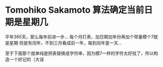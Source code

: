 # Tomohiko Sakamoto 算法确定当前日期是星期几




平年365天，那么每年前进一步…
每个月打表，加日期加年份再加个常量模个7就是星期
但是有闰年，不到三月看成前一年，每到闰年差一天…

至于下面那个就单纯是把表替换成字符串，因为模7一样的字符太好找了，所以构造一个好记的（大误
